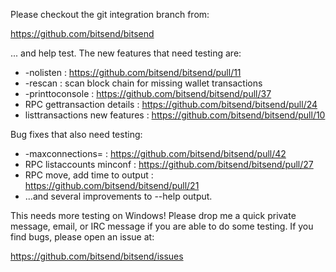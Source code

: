 Please checkout the git integration branch from:

https://github.com/bitsend/bitsend

... and help test.  The new features that need testing are:

* -nolisten : https://github.com/bitsend/bitsend/pull/11
* -rescan : scan block chain for missing wallet transactions
* -printtoconsole : https://github.com/bitsend/bitsend/pull/37
* RPC gettransaction details : https://github.com/bitsend/bitsend/pull/24
* listtransactions new features : https://github.com/bitsend/bitsend/pull/10

Bug fixes that also need testing:

* -maxconnections= : https://github.com/bitsend/bitsend/pull/42
* RPC listaccounts minconf : https://github.com/bitsend/bitsend/pull/27
* RPC move, add time to output : https://github.com/bitsend/bitsend/pull/21
* ...and several improvements to --help output.

This needs more testing on Windows!  Please drop me a quick private message, email, or IRC message if you are able to do some testing.  If you find bugs, please open an issue at:

https://github.com/bitsend/bitsend/issues
